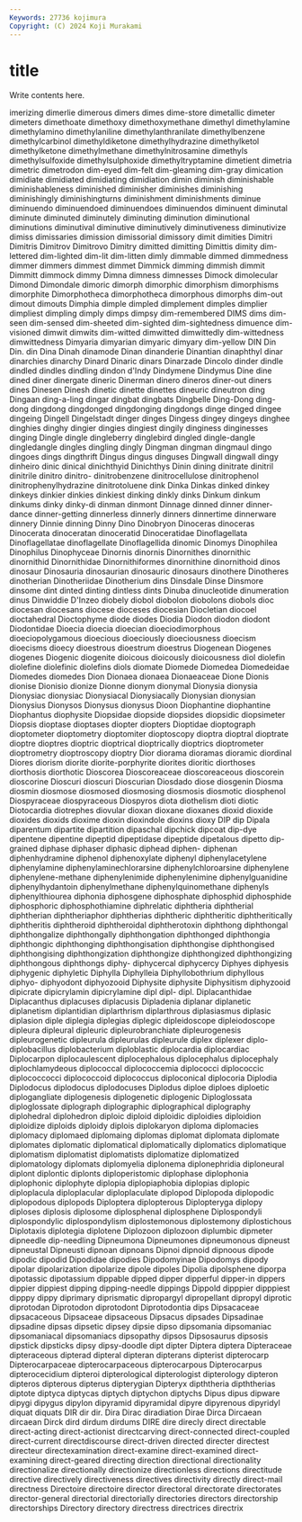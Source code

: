 ```yaml
---
Keywords: 27736 kojimura
Copyright: (C) 2024 Koji Murakami
---
```


# title

Write contents here.



imerizing dimerlie dimerous dimers dimes
dime-store dimetallic dimeter dimeters dimethoate dimethoxy dimethoxymethane dimethyl dimethylamine dimethylamino
dimethylaniline dimethylanthranilate dimethylbenzene dimethylcarbinol dimethyldiketone dimethylhydrazine dimethylketol dimethylketone dimethylmethane dimethylnitrosamine
dimethyls dimethylsulfoxide dimethylsulphoxide dimethyltryptamine dimetient dimetria dimetric dimetrodon dim-eyed dim-felt
dim-gleaming dim-gray dimication dimidiate dimidiated dimidiating dimidiation dimin diminish diminishable
diminishableness diminished diminisher diminishes diminishing diminishingly diminishingturns diminishment diminishments diminue
diminuendo diminuendoed diminuendoes diminuendos diminuent diminutal diminute diminuted diminutely diminuting
diminution diminutional diminutions diminutival diminutive diminutively diminutiveness diminutivize dimiss dimissaries
dimission dimissorial dimissory dimit dimities Dimitri Dimitris Dimitrov Dimitrovo Dimitry
dimitted dimitting Dimittis dimity dim-lettered dim-lighted dim-lit dim-litten dimly dimmable
dimmed dimmedness dimmer dimmers dimmest dimmet Dimmick dimming dimmish dimmit
Dimmitt dimmock dimmy Dimna dimness dimnesses Dimock dimolecular Dimond Dimondale
dimoric dimorph dimorphic dimorphism dimorphisms dimorphite Dimorphotheca dimorphotheca dimorphous dimorphs
dim-out dimout dimouts Dimphia dimple dimpled dimplement dimples dimplier dimpliest
dimpling dimply dimps dimpsy dim-remembered DIMS dims dim-seen dim-sensed dim-sheeted
dim-sighted dim-sightedness dimuence dim-visioned dimwit dimwits dim-witted dimwitted dimwittedly dim-wittedness
dimwittedness Dimyaria dimyarian dimyaric dimyary dim-yellow DIN Din Din. din
Dina Dinah dinamode Dinan dinanderie Dinantian dinaphthyl dinar dinarchies dinarchy
Dinard Dinaric dinars Dinarzade Dincolo dinder dindle dindled dindles dindling
dindon d'Indy Dindymene Dindymus Dine dine dined diner dinergate dineric
Dinerman dinero dineros diner-out diners dines Dinesen Dinesh dinetic dinette
dinettes dineuric dineutron ding Dingaan ding-a-ling dingar dingbat dingbats Dingbelle
Ding-Dong ding-dong dingdong dingdonged dingdonging dingdongs dinge dinged dingee dingeing
Dingell Dingelstadt dinger dinges Dingess dingey dingeys dinghee dinghies dinghy
dingier dingies dingiest dingily dinginess dinginesses dinging Dingle dingle dingleberry
dinglebird dingled dingle-dangle dingledangle dingles dingling dingly Dingman dingman dingmaul
dingo dingoes dings dingthrift Dingus dingus dinguses Dingwall dingwall dingy
dinheiro dinic dinical dinichthyid Dinichthys Dinin dining dinitrate dinitril dinitrile
dinitro dinitro- dinitrobenzene dinitrocellulose dinitrophenol dinitrophenylhydrazine dinitrotoluene dink Dinka Dinkas
dinked dinkey dinkeys dinkier dinkies dinkiest dinking dinkly dinks Dinkum
dinkum dinkums dinky dinky-di dinman dinmont Dinnage dinned dinner dinner-dance
dinner-getting dinnerless dinnerly dinners dinnertime dinnerware dinnery Dinnie dinning Dinny
Dino Dinobryon Dinoceras dinoceras Dinocerata dinoceratan dinoceratid Dinoceratidae Dinoflagellata Dinoflagellatae
dinoflagellate Dinoflagellida dinomic Dinomys Dinophilea Dinophilus Dinophyceae Dinornis dinornis Dinornithes
dinornithic dinornithid Dinornithidae Dinornithiformes dinornithine dinornithoid dinos dinosaur Dinosauria dinosaurian
dinosauric dinosaurs dinothere Dinotheres dinotherian Dinotheriidae Dinotherium dins Dinsdale Dinse
Dinsmore dinsome dint dinted dinting dintless dints Dinuba dinucleotide dinumeration
dinus Dinwiddie D'Inzeo diobely diobol diobolon diobolons diobols dioc diocesan
diocesans diocese dioceses diocesian Diocletian diocoel dioctahedral Dioctophyme diode diodes
Diodia Diodon diodon diodont Diodontidae Dioecia dioecia dioecian dioeciodimorphous dioeciopolygamous
dioecious dioeciously dioeciousness dioecism dioecisms dioecy dioestrous dioestrum dioestrus Diogenean
Diogenes diogenes Diogenic diogenite dioicous dioicously dioicousness diol diolefin diolefine
diolefinic diolefins diols diomate Diomede Diomedea Diomedeidae Diomedes diomedes Dion
Dionaea dionaea Dionaeaceae Dione Dionis dionise Dionisio dionize Dionne dionym
dionymal Dionysia dionysia Dionysiac dionysiac Dionysiacal Dionysiacally Dionysian dionysian Dionysius
Dionysos Dionysus dionysus Dioon Diophantine diophantine Diophantus diophysite Diopsidae diopside
diopsides diopsidic diopsimeter Diopsis dioptase dioptases diopter diopters Dioptidae dioptograph
dioptometer dioptometry dioptomiter dioptoscopy dioptra dioptral dioptrate dioptre dioptres dioptric
dioptrical dioptrically dioptrics dioptrometer dioptrometry dioptroscopy dioptry Dior diorama dioramas
dioramic diordinal Diores diorism diorite diorite-porphyrite diorites dioritic diorthoses diorthosis
diorthotic Dioscorea Dioscoreaceae dioscoreaceous dioscorein dioscorine Dioscuri dioscuri Dioscurian Diosdado
diose diosgenin Diosma diosmin diosmose diosmosed diosmosing diosmosis diosmotic diosphenol
Diospyraceae diospyraceous Diospyros diota diothelism dioti diotic Diotocardia diotrephes diovular
dioxan dioxane dioxanes dioxid dioxide dioxides dioxids dioxime dioxin dioxindole
dioxins dioxy DIP dip Dipala diparentum dipartite dipartition dipaschal dipchick
dipcoat dip-dye dipentene dipentine dipeptid dipeptidase dipeptide dipetalous dipetto dip-grained
diphase diphaser diphasic diphead diphen- diphenan diphenhydramine diphenol diphenoxylate diphenyl
diphenylacetylene diphenylamine diphenylaminechlorarsine diphenylchloroarsine diphenylene diphenylene-methane diphenylenimide diphenylenimine diphenylguanidine diphenylhydantoin
diphenylmethane diphenylquinomethane diphenyls diphenylthiourea diphonia diphosgene diphosphate diphosphid diphosphide diphosphoric
diphosphothiamine diphrelatic diphtheria diphtherial diphtherian diphtheriaphor diphtherias diphtheric diphtheritic diphtheritically
diphtheritis diphtheroid diphtheroidal diphtherotoxin diphthong diphthongal diphthongalize diphthongally diphthongation diphthonged
diphthongia diphthongic diphthonging diphthongisation diphthongise diphthongised diphthongising diphthongization diphthongize diphthongized
diphthongizing diphthongous diphthongs diphy- diphycercal diphycercy Diphyes diphyesis diphygenic diphyletic
Diphylla Diphylleia Diphyllobothrium diphyllous diphyo- diphyodont diphyozooid Diphysite diphysite Diphysitism
diphyzooid dipicrate dipicrylamin dipicrylamine dipl dipl- dipl. Diplacanthidae Diplacanthus diplacuses
diplacusis Dipladenia diplanar diplanetic diplanetism diplantidian diplarthrism diplarthrous diplasiasmus diplasic
diplasion diple diplegia diplegias diplegic dipleidoscope dipleiodoscope dipleura dipleural dipleuric
dipleurobranchiate dipleurogenesis dipleurogenetic dipleurula dipleurulas dipleurule diplex diplexer diplo- diplobacillus
diplobacterium diploblastic diplocardia diplocardiac Diplocarpon diplocaulescent diplocephalous diplocephalus diplocephaly diplochlamydeous
diplococcal diplococcemia diplococci diplococcic diplococcocci diplococcoid diplococcus diploconical diplocoria Diplodia
Diplodocus diplodocus diplodocuses Diplodus diploe diploes diploetic diplogangliate diplogenesis diplogenetic
diplogenic Diploglossata diploglossate diplograph diplographic diplographical diplography diplohedral diplohedron diploic
diploid diploidic diploidies diploidion diploidize diploids diploidy diplois diplokaryon diploma
diplomacies diplomacy diplomaed diplomaing diplomas diplomat diplomata diplomate diplomates diplomatic
diplomatical diplomatically diplomatics diplomatique diplomatism diplomatist diplomatists diplomatize diplomatized diplomatology
diplomats diplomyelia diplonema diplonephridia diploneural diplont diplontic diplonts diploperistomic diplophase
diplophonia diplophonic diplophyte diplopia diplopiaphobia diplopias diplopic diploplacula diploplacular diploplaculate
diplopod Diplopoda diplopodic diplopodous diplopods Diploptera diplopterous Diplopteryga diplopy diploses
diplosis diplosome diplosphenal diplosphene Diplospondyli diplospondylic diplospondylism diplostemonous diplostemony diplostichous
Diplotaxis diplotegia diplotene Diplozoon diplozoon diplumbic dipmeter dipneedle dip-needling Dipneumona
Dipneumones dipneumonous dipneust dipneustal Dipneusti dipnoan dipnoans Dipnoi dipnoid dipnoous
dipode dipodic dipodid Dipodidae dipodies Dipodomyinae Dipodomys dipody dipolar dipolarization
dipolarize dipole dipoles Dipolia dipolsphene diporpa dipotassic dipotassium dippable dipped
dipper dipperful dipper-in dippers dippier dippiest dipping dipping-needle dippings Dippold
dipppier dipppiest dipppy dippy diprimary diprismatic dipropargyl dipropellant dipropyl diprotic
diprotodan Diprotodon diprotodont Diprotodontia dips Dipsacaceae dipsacaceous Dipsaceae dipsaceous Dipsacus
dipsades Dipsadinae dipsadine dipsas dipsetic dipsey dipsie dipso dipsomania dipsomaniac
dipsomaniacal dipsomaniacs dipsopathy dipsos Dipsosaurus dipsosis dipstick dipsticks dipsy dipsy-doodle
dipt dipter Diptera diptera Dipteraceae dipteraceous dipterad dipteral dipteran dipterans
dipterist dipterocarp Dipterocarpaceae dipterocarpaceous dipterocarpous Dipterocarpus dipterocecidium dipteroi dipterological dipterologist
dipterology dipteron dipteros dipterous dipterus dipterygian Dipteryx dipththeria dipththerias diptote
diptyca diptycas diptych diptychon diptychs Dipus dipus dipware dipygi dipygus
dipylon dipyramid dipyramidal dipyre dipyrenous dipyridyl diquat diquats DIR dir
dir. Dira Dirac diradiation Dirae Dirca Dircaean dircaean Dirck dird
dirdum dirdums DIRE dire direcly direct directable direct-acting direct-actionist directcarving
direct-connected direct-coupled direct-current directdiscourse direct-driven directed directer directest directeur directexamination
direct-examine direct-examined direct-examining direct-geared directing direction directional directionality directionalize directionally
directionize directionless directions directitude directive directively directiveness directives directivity directly
direct-mail directness Directoire directoire director directoral directorate directorates director-general directorial
directorially directories directors directorship directorships Directory directory directress directrices directrix

